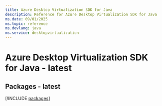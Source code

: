 ```yaml
---
title: Azure Desktop Virtualization SDK for Java
description: Reference for Azure Desktop Virtualization SDK for Java
ms.date: 09/01/2025
ms.topic: reference
ms.devlang: java
ms.service: desktopvirtualization
---
```

# Azure Desktop Virtualization SDK for Java - latest
## Packages - latest
[!INCLUDE [packages](desktop-virtualization-index.md)]